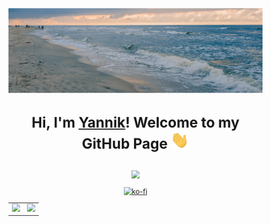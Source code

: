 <img src="https://raw.githubusercontent.com/vaporvee/vaporvee/main/gh-banner.jpg">
<div align="center">
<h1>Hi, I'm <a href="https://vaporvee.com/" target="_blank">Yannik</a>! Welcome to my GitHub Page <img width="36px" src="https://raw.githubusercontent.com/vaporvee/vaporvee/main/Hi.gif"></h1>
<br>
  
<img src="https://raw.githubusercontent.com/vaporvee/RPG-Test/main/assets/textures/debug/banana.png">
<br>

[![ko-fi](https://ko-fi.com/img/githubbutton_sm.svg)](https://ko-fi.com/vaporvee)

<table>
<td><img src="https://vaporvee-gh-readme.vercel.app/api?username=vaporvee&show_icons=true&hide_border=true&theme=transparent"></td>
<td><img src="https://vaporvee-gh-readme.vercel.app/api/top-langs/?username=vaporvee&langs_count=16&hide_border=true&count_private=true&layout=pie&theme=transparent"></td>
</table>
</div>

